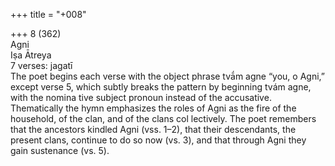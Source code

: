 +++
title = "+008"

+++
8 (362)  
Agni  
Iṣa Ātreya  
7 verses: jagatī  
The poet begins each verse with the object phrase tvā́m agne “you, o Agni,” except  verse 5, which subtly breaks the pattern by beginning tvám agne, with the nomina tive subject pronoun instead of the accusative. Thematically the hymn emphasizes  the roles of Agni as the fire of the household, of the clan, and of the clans col lectively. The poet remembers that the ancestors kindled Agni (vss. 1–2), that their  descendants, the present clans, continue to do so now (vs. 3), and that through Agni  they gain sustenance (vs. 5).  